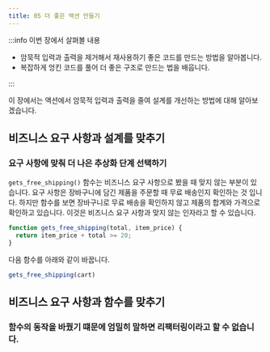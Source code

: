 ```yaml
---
title: 05 더 좋은 액션 만들기
---
```


:::info 이번 장에서 살펴볼 내용

- 암묵적 입력과 출력을 제거해서 재사용하기 좋은 코드를 만드는 방법을 알아봅니다.
- 복잡하게 엉킨 코드를 풀어 더 좋은 구조로 만드는 법을 배웁니다.

:::

이 장에서는 액션에서 암묵적 입력과 출력을 줄여 설계를 개선하는 방법에 대해 알아보겠습니다.

## 비즈니스 요구 사항과 설계를 맞추기

### 요구 사항에 맞춰 더 나은 추상화 단계 선택하기

`gets_free_shipping()` 함수는 비즈니스 요구 사항으로 봤을 때 맞지 않는 부분이 있습니다. 요구 사항은 장바구니에 담긴 제품을 주문할 때 무료 배송인지 확인하는 것 입니다. 하지만 함수를 보면 장바구니로 무료 배송을 확인하지 않고 제품의 합계와 가격으로 확인하고 있습니다. 이것은 비즈니스 요구 사항과 맞지 않는 인자라고 할 수 있습니다.

```js
function gets_free_shipping(total, item_price) {
  return item_price + total >= 20;
}
```

다음 함수를 아래와 같이 바꿉니다.

```js
gets_free_shipping(cart)
```

## 비즈니스 요구 사항과 함수를 맞추기

### 함수의 동작을 바꿨기 떄문에 엄밀히 말하면 리팩터링이라고 할 수 없습니다.

